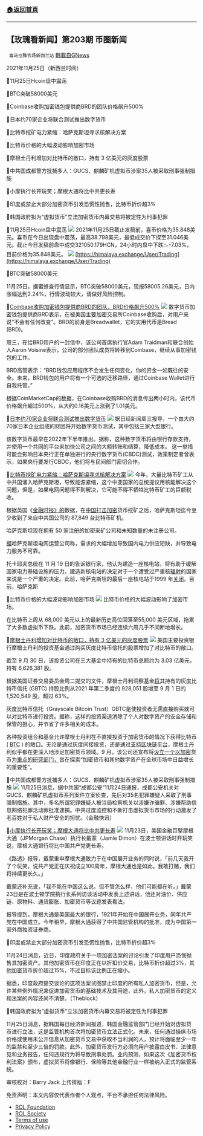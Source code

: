 ###  [:house:返回首頁](https://github.com/ourhimalayas/txt)
---


## 【玫瑰看新闻】第203期 币圈新闻
` 喜马拉雅农场新西兰站` [轉載自GNews](https://gnews.org/zh-hans/1702736/)

2021年11月25日（新西兰时间）

🌟11月25日Hcoin盘中震荡

🌟BTC突破58000美元

🌟Coinbase收购加密钱包提供商BRD的团队价格飙升500%

🌟日本约70家企业将联合测试推出数字货币

🌟比特币挖矿电力紧缩：哈萨克斯坦寻求核解决方案

🌟比特币价格的大幅波动影响加密市场

🌟摩根士丹利增加对比特币的敞口，持有 3 亿美元的灰度股票

🌟中共国成都警方批捕多人：GUCS、麒麟矿机虚拟币涉案35人被采取刑事强制措施

🌟小摩执行长开玩笑；摩根大通将比中共更长寿

🌟印度或禁止大部分加密货币引发恐慌性抛售，比特币折价超3%

🌟韩国政府拟为“虚拟货币”立法加密货币内幕交易将被定性为刑事犯罪



🌟11月25日Hcoin盘中震荡
![](https://assets.gnews.org/wp-content/uploads/2021/11/图片-1-25.jpg)
2021年11月25日截止发稿前，喜币价格为35.848美元。喜币在今日出现盘中震荡，最高38.798美元，最低成交价下探至31.046美元。截止今日发稿前盘中成交321050.179HCN，24小时内盘中下跌📉-7.03%，目前价格为35.848美元。
![](https://assets.gnews.org/wp-content/uploads/2021/11/图片2-10.jpg)
[https://himalaya.exchange/User/Trading](https://himalaya.exchange/User/Trading)

🌟BTC突破58000美元

11月25日，据蜜蜂查行情显示，BTC突破58000美元，现报58005.26美元，日内涨幅达到2.24%，行情波动较大，请做好风险控制。

🌟[Coinbase收购加密钱包提供商BRD的团队，BRD价格飙升500%](https://m.huoxing24.com/newsdetail/20211125094729010419.html%20https://0xzx.com/2021112506131896127.html)
![](https://assets.gnews.org/wp-content/uploads/2021/11/图片3-7.jpg)
数字货币加密钱包提供商BRD表示，在被美国主要加密交易所Coinbase收购后，对用户来说“不会有任何改变”。BRD的前身是Breadwallet，它的实用代币是Bread (BRD)。

周三，在给BRD用户的一封信中，该公司首席执行官Adam Traidman和联合创始人Aaron Voisine表示，公司的部分团队成员将转移到Coinbase，继续从事加密钱包的工作。

BRD高管表示：“BRD钱包应用程序不会发生任何变化，你的资金一如既往的安全。未来，BRD钱包的用户将有一个可选的迁移路径，通过Coinbase Wallet进行自我托管。”

根据CoinMarketCap的数据，在Coinbase收购BRD的消息传出两小时内，该代币价格飙升超过500%，从大约0.16美元上涨到了1.01美元。

🌟[日本约70家企业将联合测试推出数字货币](https://cn.reuters.com/article/japan-digital-currency-test-1124-wedn-idCNKBS2I9056)
![](https://assets.gnews.org/wp-content/uploads/2021/11/图片-4-12.jpg)
据日经新闻周三报导，一个由大约70家日本企业组成的财团将开始数字货币测试，其中包括三家大型银行。

该数字货币最早在2022年下半年推出。据称，这种数字货币将由银行存款支持，并使用一个共同的平台来加快公司之间的大额转账和结算，降低成本。
这一举措可能会影响日本央行正在单独进行的央行数字货币(CBDC)测试，政策制定者曾表示，如果央行要发行CBDC，他们将与民间部门密切合作。

🌟[比特币挖矿电力紧缩：哈萨克斯坦寻求核解决方案](https://cointelegraph.com/news/bitcoin-mining-power-crunch-kazakhstan-looks-toward-nuclear-solution)
![](https://assets.gnews.org/wp-content/uploads/2021/11/图片-5-9.jpg)
今年，大量比特币矿工从中共国涌入哈萨克斯坦，导致能源紧缩，这个中亚国家的总统提议用核能解决这个问题，但是，如果电网问题得不到解决，它可能不得不牺牲比特币矿工的巨额税收。

根据英国《[金融时报》的](https://www.ft.com/content/0dbe4f9f-a433-4288-858e-c4b852f4c340)数据，在[中国打击加密](https://cointelegraph.com/news/china-s-state-planning-agency-calls-for-public-opinion-on-bitcoin-mining-ban)货币挖矿之后，哈萨克斯坦迄今至少收到了来自中共国公司的 87,849 台比特币矿机。

哈萨克斯坦现在拥有 50 家注册的加密采矿公司和未知数量的未注册公司。

[据](https://asia.nikkei.com/Spotlight/Cryptocurrencies/Crypto-influx-from-China-pushes-Kazakhstan-toward-nuclear-power)哈萨克斯坦电网运营公司称，需求的大幅增加导致国内电力供应短缺，并导致电力服务不可靠。

托卡耶夫总统在 11 月 19 日的告诉银行家，他认为建造一座核电站，将有助于缓解国家电力基础设施的压力。建造新核电站的决定对于一个遭受过严重核[辐射](https://eurasianet.org/kazakhstan-living-semipalatinsks-nuclear-fallout)的国家来说是一个严重的决定。此前，哈萨克斯坦的最后一座核电站于1999 年[关闭](https://www.trade.gov/country-commercial-guides/kazakhstan-power-generation)。目前，哈萨克斯

🌟比特币价格的大幅波动影响加密市场
![](https://assets.gnews.org/wp-content/uploads/2021/11/图片-6-3.jpg)
比特币价格的大幅波动影响了加密市场。

在比特币上周从 68,000 美元以上的最新历史高位回落至55,000 美元区域，拖累了大多数虚拟币下跌。此前，加密货币市场已经连续六周几乎不间断地增长。

🌟[摩根士丹利增加对比特币的敞口，持有 3 亿美元的灰度股票](https://cointelegraph.com/news/morgan-stanley-increased-exposure-to-bitcoin-held-300m-in-grayscale-shares)
![](https://assets.gnews.org/wp-content/uploads/2021/11/图片-7-4.jpg)
美国主要投资银行摩根士丹利的投资基金通过购买灰度比特币信托的股票增加了对比特币的敞口。

截至 9 月 30 日，该投资公司在三大基金中持有的比特币总额约为 3.03 亿美元，持有 6,626,381 股。

根据美国证券交易委员会周二提交的文件，摩根士丹利洞察基金[将](https://www.sec.gov/Archives/edgar/data/0001002427/000175272421251482/NPORT_MGCD_93817907_0921.htm)其持有的灰度比特币信托 (GBTC) 持股比例从2021 年第二季度的 928,051 股增至 9 月 1 日的1,520,549 股，超过 63%。

灰度比特币信托（Grayscale Bitcoin Trust）GBTC是使投资者无需直接购买就可以对比特币进行投资。据称，这样的投资渠道消除了个人对数字资产的安全存储和保管的担心，并节省了许多相关的成本。

各种投资组合和基金允许摩根士丹利在不直接投资于加密货币的情况下获得比特币 ( [BTC](https://cointelegraph.com/bitcoin-price) ) 的敞口。无论是通过灰度间接投资，还是通过[支持区块链平台](https://cointelegraph.com/news/coinbase-backed-securitize-secures-48m-in-series-b-funding)，摩根士丹利似乎都在更深入地涉足加密货币领域。9 月，该公司还宣布将[设立一个以加密](https://cointelegraph.com/news/morgan-stanley-launches-cryptocurrency-research-team)货币[为重点的研究部门，](https://cointelegraph.com/news/morgan-stanley-launches-cryptocurrency-research-team)旨在探索“加密货币和其他数字资产在全球市场中日益增长的重要性”。

🌟中共国成都警方批捕多人：GUCS、麒麟矿机虚拟币涉案35人被采取刑事强制措施
![](https://assets.gnews.org/wp-content/uploads/2021/11/图片-8-4.jpg)
11月25日消息，据中共国“成都公安”11月24日通报，成都公安机关对GUCS、麒麟矿机虚拟币系列案件立案侦查，先后对35名犯罪嫌疑人采取了刑事强制措施。其中，多名所谓犯罪嫌疑人被当局检察机关以涉嫌诈骗罪、涉嫌帮助信息网络犯罪活动罪批准逮捕。中共过度监控和不断打击虚拟货币市场的行动激发了老百姓对于私人财产安全的担忧。（金融快讯）

🌟[小摩执行长开玩笑；摩根大通将比中共更长寿](https://ec.ltn.com.tw/article/breakingnews/3746391)
![](https://assets.gnews.org/wp-content/uploads/2021/11/图片-9-3.jpg)
11月23日，美国金融巨擘摩根大通（JPMorgan Chase）执行长戴蒙（Jamie Dimon）在波士顿讲话时开玩笑说，摩根大通银行将比中国共产党更长寿。

《路透》报导，戴蒙重申摩根大通致力于在中国展开业务的同时说，「前几天我开了个玩笑，说共产党正在庆祝成立100周年，摩根大通也是如此。我敢打赌，我们将持续更长久。」

戴蒙还补充说，「我不能在中国这么说。但不管怎么样，他们可能都在听。」戴蒙23日是在波士顿学院执行长系列访谈活动中发表上述讲话，他还对油价、供应链、原物料、通货膨胀、加密货币等议题发表看法。

报导提到，摩根大通是美国最大的银行，1921年开始在中国展开业务，同年共产党在中国成立。今年稍早，摩根大通获得了中共国监管机构的批准，成为中国第一家外商独资证券商。

🌟印度或禁止大部分加密货币引发恐慌性抛售，比特币折价超3%

11月24日消息，近日，印度政府关于一项加密法案的讨论引发了印度用户恐慌抛售其加密资产。其他加密货币在印度正在以折扣价交易，比特币折价超过3%，其他加密货币折价超过15%，不过目标该比例正在缩小。

据悉，印度政府提交谈论的这项法案试图禁止印度的所有私人加密货币，但是，允许某些例外情况来促进加密货币的基础技术及其用途，此外，私人加密货币的定义和法案的内容还尚不清楚。（Theblock）

🌟韩国政府拟为“虚拟货币”立法加密货币内幕交易将被定性为刑事犯罪

11月25日消息，据韩国每日经济新闻报道，韩国金融监管部门已经开始对虚拟货币进行立法，这是监管机构首次将加密货币立法正式化。未来，任何通过操纵市场价格或使用未公开信息从加密货币交易中获取不当利润的人，预计将面临至少一年的监禁和至少三倍的罚款。此外，加密货币发行方必须向用户披露白皮书、法律意见和业务报告，任何违规行为将导致刑事处罚。业内预测，如果这次《加密货币权利法案》颁布，虚拟货币将像银行、保险等其他金融行业一样被纳入正式的监管系统。

审核校对：Barry Jack
上传排版：F

 

免责声明：本文内容仅代表作者个人观点，平台不承担任何法律风险。

- [ROL Foundation](https://rolfoundation.org/)
- [ROL Society](https://rolsociety.org/)
- [Terms of use](https://gnews.org/terms-of-use-3/)
- [Privacy Policy](https://gnews.org/privacy-policy/)
